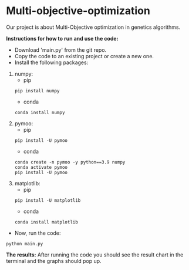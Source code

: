 # Multi-objective-optimization

Our project is about Multi-Objective optimization in genetics algorithms.

**Instructions for how to run and use the code:**
- Download 'main.py' from the git repo.
- Copy the code to an existing project or create a new one.
- Install the following packages: 
1.   numpy:
     - pip
     ```
     pip install numpy
     ```
     - conda
     ```
     conda install numpy
     ```
2.   pymoo:
     - pip
     ```
     pip install -U pymoo
     ```
     - conda
     ```
     conda create -n pymoo -y python==3.9 numpy
     conda activate pymoo
     pip install -U pymoo
     ```
3.  matplotlib:
    - pip
     ```
     pip install -U matplotlib
     ```
     - conda
     ```
     conda install matplotlib
     ```
- Now, run the code:
```
python main.py
```

**The results:**
After running the code you should see the result chart in the terminal and the graphs should pop up.
